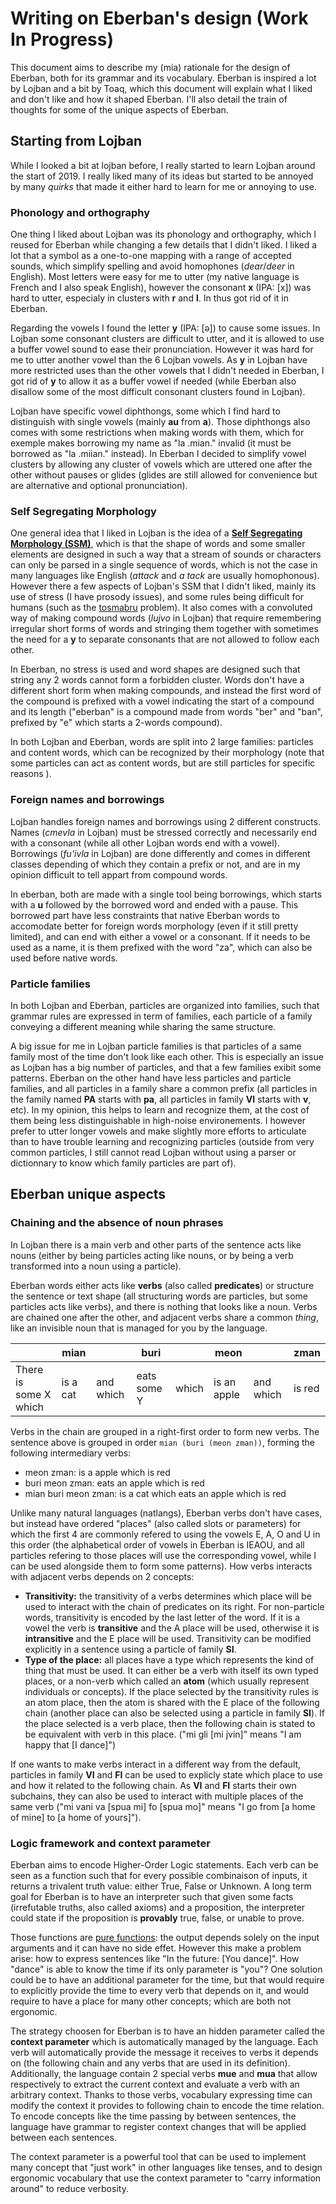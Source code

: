 # Writing on Eberban's design (Work In Progress)

This document aims to describe my (mia) rationale for the design of Eberban,
both for its grammar and its vocabulary. Eberban is inspired a lot by Lojban and
a bit by Toaq, which this document will explain what I liked and don't like and
how it shaped Eberban. I'll also detail the train of thoughts for some of the
unique aspects of Eberban.

## Starting from Lojban

While I looked a bit at lojban before, I really started to learn Lojban around
the start of 2019. I really liked many of its ideas but started to be annoyed by
many _quirks_ that made it either hard to learn for me or annoying to use.

### Phonology and orthography

One thing I liked about Lojban was its phonology and orthography, which I reused
for Eberban while changing a few details that I didn't liked. I liked a lot that
a symbol as a one-to-one mapping with a range of accepted sounds, which simplify
spelling and avoid homophones (_dear_/_deer_ in English). Most letters were easy
for me to utter (my native language is French and I also speak English), however
the consonant __x__ (IPA: [x]) was hard to utter, especialy in clusters with
__r__ and __l__. In thus got rid of it in Eberban.

Regarding the vowels I found the letter __y__ (IPA: [ə]) to cause some issues.
In Lojban some consonant clusters are difficult to utter, and it is allowed to
use a buffer vowel sound to ease their pronunciation. However it was hard for me
to utter another vowel than the 6 Lojban vowels. As __y__ in Lojban have more
restricted uses than the other vowels that I didn't needed in Eberban, I got rid
of __y__ to allow it as a buffer vowel if needed (while Eberban also disallow
some of the most difficult consonant clusters found in Lojban).

Lojban have specific vowel diphthongs, some which I find hard to distinguish
with single vowels (mainly __au__ from __a__). Those diphthongs also comes with
some restrictions when making words with them, which for exemple makes borrowing
my name as "la .mian." invalid (it must be borrowed as "la .miian." instead). In
Eberban I decided to simplify vowel clusters by allowing any cluster of vowels
which are uttered one after the other without pauses or glides (glides are still
allowed for convenience but are alternative and optional pronunciation).

### Self Segregating Morphology

One general idea that I liked in Lojban is the idea of a __[Self Segregating
Morphology (SSM)]__, which is that the shape of words and some smaller elements
are designed in such a way that a stream of sounds or characters can only be
parsed in a single sequence of words, which is not the case in many languages
like English (_attack_ and _a tack_ are usually homophonous). However there a
few aspects of Lojban's SSM that I didn't liked, mainly its use of stress (I
have prosody issues), and some rules being difficult for humans (such as the
[tosmabru] problem). It also comes with a convoluted way of making compound
words (_lujvo_ in Lojban) that require remembering irregular short forms of
words and stringing them together with sometimes the need for a __y__ to
separate consonants that are not allowed to follow each other.

In Eberban, no stress is used and word shapes are designed such that string any
2 words cannot form a forbidden cluster. Words don't have a different short form
when making compounds, and instead the first word of the compound is prefixed
with a vowel indicating the start of a compound and its length ("eberban" is a
compound made from words "ber" and "ban", prefixed by "e" which starts a 2-words
compound).

In both Lojban and Eberban, words are split into 2 large families: particles and
content words, which can be recognized by their morphology (note that some
particles can act as content words, but are still particles for specific reasons
).

[Self Segregating Morphology (SSM)]:
    https://loglangs.wiki/Self-segregating_morphology
[tosmabru]: https://mw.lojban.org/papri/tosmabru

### Foreign names and borrowings

Lojban handles foreign names and borrowings using 2 different constructs. Names
(_cmevla_ in Lojban) must be stressed correctly and necessarily end with a
consonant (while all other Lojban words end with a vowel). Borrowings (_fu'ivla_
in Lojban) are done differently and comes in different classes depending of
which they contain a prefix or not, and are in my opinion difficult to tell
appart from compound words.

In eberban, both are made with a single tool being borrowings, which starts with
a __u__ followed by the borrowed word and ended with a pause. This borrowed part
have less constraints that native Eberban words to accomodate better for foreign
words morphology (even if it still pretty limited), and can end with either a
vowel or a consonant. If it needs to be used as a name, it is them prefixed with
the word "za", which can also be used before native words.

### Particle families

In both Lojban and Eberban, particles are organized into families, such that
grammar rules are expressed in term of families, each particle of a family
conveying a different meaning while sharing the same structure.

A big issue for me in Lojban particle families is that particles of a same
family most of the time don't look like each other. This is especially an issue
as Lojban has a big number of particles, and that a few families exibit some
patterns. Eberban on the other hand have less particles and particle families,
and all particles in a family share a common prefix (all particles in the family
named __PA__ starts with __pa__, all particles in family __VI__ starts with
__v__, etc). In my opinion, this helps to learn and recognize them, at the cost
of them being less distinguishable in high-noise environements. I however prefer
to utter longer vowels and make slightly more efforts to articulate than to have
trouble learning and recognizing particles (outside from very common particles,
I still cannot read Lojban without using a parser or dictionnary to know which
family particles are part of).

## Eberban unique aspects

### Chaining and the absence of noun phrases

In Lojban there is a main verb and other parts of the sentence acts like nouns
(either by being particles acting like nouns, or by being a verb transformed
into a noun using a particle).

Eberban words either acts like __verbs__ (also called __predicates__) or
structure the sentence or text shape (all structuring words are particles, but
some particles acts like verbs), and there is nothing that looks like a noun.
Verbs are chained one after the other, and adjacent verbs share a common
_thing_, like an invisible noun that is managed for you by the language.

|  | mian |  | buri |  | meon |  | zman |
|--|------|--|------|--|------|--|------|
| There is some X which | is a cat | and which | eats some Y | which | is an apple | and which | is red

Verbs in the chain are grouped in a right-first order to form new verbs. The
sentence above is grouped in order `mian (buri (meon zman))`, forming the
following intermediary verbs:

- meon zman: is a apple which is red
- buri meon zman: eats an apple which is red
- mian buri meon zman: is a cat which eats an apple which is red

Unlike many natural languages (natlangs), Eberban verbs don't have cases, but
instead have ordered "places" (also called slots or parameters) for which the
first 4 are commonly refered to using the vowels E, A, O and U in this order
(the alphabetical order of vowels in Eberban is IEAOU, and all particles
refering to those places will use the corresponding vowel, while I can be used
alongside them to form some patterns). How verbs interacts with adjacent verbs
depends on 2 concepts:

- __Transitivity:__ the transitivity of a verbs determines which place will be
  used to interact with the chain of predicates on its right. For non-particle
  words, transitivity is encoded by the last letter of the word. If it is a
  vowel the verb is __transitive__ and the A place will be used, otherwise it is
  __intransitive__ and the E place will be used. Transitivity can be modified
  explicitly in a sentence using a particle of family __SI__.
- __Type of the place:__ all places have a type which represents the kind of
  thing that must be used. It can either be a verb with itself its own typed
  places, or a non-verb which called an __atom__ (which usually represent
  individuals or concepts). If the place selected by the transitivity rules is
  an atom place, then the atom is shared with the E place of the following chain
  (another place can also be selected using a particle in family __SI__). If the
  place selected is a verb place, then the following chain is stated to be
  equivalent with verb in this place. ("mi gli [mi jvin]" means "I am happy that
  [I dance]")

If one wants to make verbs interact in a different way from the default,
particles in family __VI__ and __FI__ can be used to explicly state which place
to use and how it related to the following chain. As __VI__ and __FI__ starts
their own subchains, they can also be used to interact with multiple places of
the same verb ("mi vani va \[spua mi\] fo \[spua mo\]" means "I go from [a home
of mine] to [a home of yours]").

### Logic framework and context parameter

Eberban aims to encode Higher-Order Logic statements. Each verb can be seen
as a function such that for every possible combinaison of inputs, it returns
a trivalent truth value: either True, False or Unknown. A long term goal for
Eberban is to have an interpreter such that given some facts (irrefutable
truths, also called axioms) and a proposition, the interpreter could state if
the proposition is __provably__ true, false, or unable to prove.

[pure functions]: https://en.wikipedia.org/wiki/Pure_function

Those functions are [pure functions]: the output depends solely on the input
arguments and it can have no side effet. However this make a problem arise: how
to express sentences like "In the future: [You dance]". How "dance" is able to
know the time if its only parameter is "you"? One solution could be to have an
additional parameter for the time, but that would require to explicitly provide
the time to every verb that depends on it, and would require to have a place
for many other concepts; which are both not ergonomic.

The strategy choosen for Eberban is to have an hidden parameter called the
__context parameter__ which is automatically managed by the language. Each verb
will automatically provide the message it receives to verbs it depends on (the
following chain and any verbs that are used in its definition). Additionally,
the language contain 2 special verbs __mue__ and __mua__ that allow respectively
to extract the current context and evaluate a verb with an arbitrary context.
Thanks to those verbs, vocabulary expressing time can modify the context it
provides to following chain to encode the time relation. To encode concepts like
the time passing by between sentences, the language have grammar to register
context changes that will be applied between each sentences.

The context parameter is a powerful tool that can be used to implement many
concept that "just work" in other languages like tenses, and to design ergonomic
vocabulary that use the context parameter to "carry information around" to
reduce verbosity.

